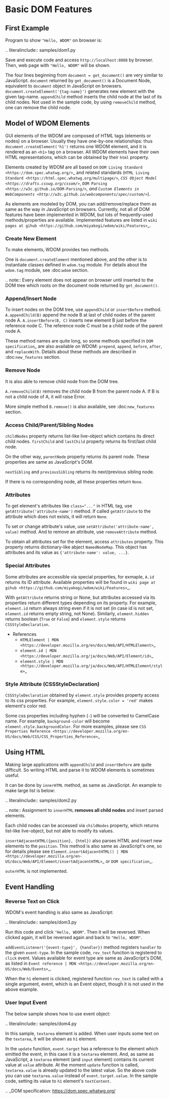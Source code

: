 Basic DOM Features
==================

First Example
-------------

Program to show `"Hello, WDOM"` on browser is:

.. literalinclude:: samples/dom1.py

Save and execute code and access `http://localhost:8888` by browser.
Then, web page with `"Hello, WDOM"` will be shown.

The four lines beginning from `document = get_document()` are very similar to
JavaScript.
`document` returned by `get_document()` is a Document Node, equivalent to
`document` object in JavaScript on browsers.
`document.createElement('{tag-name}')` generates new element with the given
tag-name.
`appendChild` method inserts the child node at the last of its child nodes.
Not used in the sample code, by using `removeChild` method, one can remove the
child node.

Model of WDOM Elements
----------------------

GUI elements of the WDOM are composed of HTML tags (elements or nodes) on a
browser.
Usually they have one-by-one relationships:
thus `document.createElement('h1')` returns one WDOM element, and it is
rendered as an `<h1>` tag on a browser.
All WDOM elements have their own HTML representations, which can be obtained by
their `html` property.

Elements created by WDOM are all based on `DOM Living Standard
<https://dom.spec.whatwg.org/>`_ and related standards (`HTML Living Standard
<https://html.spec.whatwg.org/multipage/>`_, `CSS Object Model
<https://drafts.csswg.org/cssom/>`_, `DOM Parsing
<https://w3c.github.io/DOM-Parsing/>`_, and `Custom Elements in WebComponents
<http://w3c.github.io/webcomponents/spec/custom/>`_).

As elements are modeled by DOM, you can add/remove/replace them as same as the
way in JavaScript on browsers.
Currently, not all of DOM features have been implemented in WDOM, but lots of
frequently-used methods/properties are available.
Implemented features are listed in `wiki pages at gihub
<https://github.com/miyakogi/wdom/wiki/Features>`_.

### Create New Element

To make elements, WDOM provides two methods.

One is `document.createElement` mentioned above, and the other is to
instantiate classes defined in `wdom.tag` module. For details about the
`wdom.tag` module, see :doc:`wdom` section.

.. note:: Every element does not appear on browser until inserted to the DOM
    tree which roots on the document node returned by `get_document()`.

### Append/Insert Node

To insert nodes on the DOM tree, use `appendChild` or `insertBefore` method.
`A.appendChild(B)` append the node B at last of child nodes of the parent node A.
`A.insertBefore(B, C)` inserts new element B just before the reference node C.
The reference node C must be a child node of the parent node A.

These method names are quite long, so some methods specified in `DOM
specification`_ are also available on WDOM: `prepend`, `append`, `before`,
`after`, and `replaceWith`.
Details about these methods are described in :doc:`new_features` section.

### Remove Node

It is also able to remove child node from the DOM tree.

`A.removeChild(B)` removes the child node B from the parent node A. If B is
not a child node of A, it will raise Error.

More simple method `B.remove()` is also available, see :doc:`new_features`
section.

### Access Child/Parent/Sibling Nodes

`childNodes` property returns list-like live-object which contains its direct
child nodes. `firstChild` and `lastChild` property returns its first/last
child node. 

On the other way, `parentNode` property returns its parent node.
These properties are same as JavaScript's DOM.

`nextSibling` and `previousSibling` returns its next/previous
sibling node.

If there is no corresponding node, all these properties return `None`.

### Attributes

To get element's attributes like `class="..."` in HTML tag, use
`getAttribute('attribute-name')` method.
If called `getAttribute` to the attribute which does not exists, it will return
`None`.

To set or change attribute's value, use `setAttribute('attribute-name', value)`
method. And to remove an attribute, use `removeAttribute` method.

To obtain all attributes set for the element, access `attributes` property.
This property returns dictionary-like abject `NamedNodeMap`. This object has
attributes and its value as `{'attribute-name': value, ...}`.

### Special Attributes

Some attributes are accessible via special properties, for exmaple, `A.id`
returns its ID attribute. Available properties will be found in `wiki page at
gihub <https://github.com/miyakogi/wdom/wiki/Features>`_.

With `getAttribute` returns string or None, but attributes accessed via its
properties return different types depending on its property.
For example, `element.id` return always string even if it is not set (in case
id is not set, `element.id` returns empty string, not None).
Similarly, `element.hidden` returns boolean (`True` or `False`) and
`element.style` returns `CSSStyleDeclaration`.

* References
    * `HTMLElement | MDN <https://developer.mozilla.org/en/docs/Web/API/HTMLElement>`_
    * `element.id | MDN <https://developer.mozilla.org/ja/docs/Web/API/Element/id>`_
    * `element.style | MDN <https://developer.mozilla.org/ja/docs/Web/API/HTMLElement/style>`_

### Style Attribute (CSSStyleDeclaration)

`CSSStyleDeclaration` obtained by `element.style` provides property access
to its css properties. For example, `element.style.color = 'red'` makes
element's color red.

Some css properties including hyphen (`-`) will be converted to CamelCase name.
For example, `background-color` will become `element.style.backgroundColor`.
For more examples, please see `CSS Properties Reference
<https://developer.mozilla.org/en-US/docs/Web/CSS/CSS_Properties_Reference>`_

Using HTML
----------

Making large applications with `appendChild` and `insertBefore` are quite
difficult.
So writing HTML and parse it to WDOM elements is sometimes useful.

It can be done by `innerHTML` method, as same as JavaScript.
An example to make large list is below:

.. literalinclude:: samples/dom2.py

.. note::
    Assignment to `innerHTML` **removes all child nodes** and insert parsed
    elements.

Each child nodes can be accessed via `childNodes` property, which returns
list-like live-object, but not able to modify its values.

`insertAdjacentHTML({position}, {html})` also parses HTML and insert new
elements to the `position`.
This method is also same as JavaScript's one, so for details please see `Element.insertAdjacentHTML() | MDN <https://developer.mozilla.org/en-US/docs/Web/API/Element/insertAdjacentHTML>`_ or `DOM specification`_.

`outerHTML` is not implemented.

Event Handling
--------------

### Reverse Text on Click

WDOM's event handling is also same as JavaScript:

.. literalinclude:: samples/dom3.py

Run this code and click `"Hello, WDOM"`.
Then it will be reversed.
When clicked again, it will be reversed again and back to `"Hello, WDOM"`.

`addEventListener('{event-type}', {handler})` method registers `handler` to
the given `event-type`. In the sample code, `rev_text` function is
registered to `click` event. Values available for event type are same as
JavaScript's DOM, as listed in `Event reference | MDN
<https://developer.mozilla.org/en-US/docs/Web/Events>`_.

When the `h1` element is clicked, registered function `rev_text` is called with
a single argument, event, which is an Event object, though it is not used in the
above example.

### User Input Event

The below sample shows how to use event object:

.. literalinclude:: samples/dom4.py

In this sample, `textarea` element is added.
When user inputs some text on the `textarea`, it will be shown as `h1` element.

In the `update` function, `event.target` has a reference to the element
which emitted the event, in this case it is a `textarea` element.
And, as same as JavaScript, a `textarea` element (and `input` element) contains
its current value at `value` attribute.
At the moment `update` function is called, `textarea.value` is already
updated to the latest value. So the above code you can use `textarea.value`
instead of `event.target.value`.
In the sample code, setting its value to `h1` element's `textContent`.


.. _DOM specification: https://dom.spec.whatwg.org/
